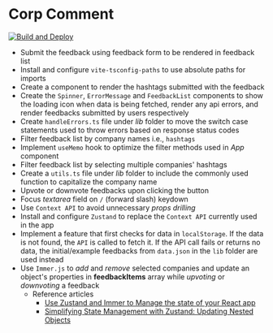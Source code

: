 # Corp Comment

[![Build and Deploy](https://github.com/anmolshah80/corp-comment/actions/workflows/deploy_production.yml/badge.svg)](https://github.com/anmolshah80/corp-comment/actions/workflows/deploy_production.yml)

- Submit the feedback using feedback form to be rendered in feedback list
- Install and configure `vite-tsconfig-paths` to use absolute paths for imports
- Create a component to render the hashtags submitted with the feedback
- Create the `Spinner`, `ErrorMessage` and `FeedbackList` components to show the loading icon when data is being fetched, render any api errors, and render feedbacks submitted by users respectively
- Create `handleErrors.ts` file under _lib_ folder to move the switch case statements used to throw errors based on response status codes
- Filter feedback list by company names i.e., `hashtags`
- Implement `useMemo` hook to optimize the filter methods used in _App_ component
- Filter feedback list by selecting multiple companies' hashtags
- Create a `utils.ts` file under _lib_ folder to include the commonly used function to capitalize the company name
- Upvote or downvote feedbacks upon clicking the button
- Focus _textarea_ field on `/` (forward slash) keydown
- Use `Context API` to avoid unnecessary _props drilling_
- Install and configure `Zustand` to replace the `Context API` currently used in the app
- Implement a feature that first checks for data in `localStorage`. If the data is not found, the `API` is called to fetch it. If the API call fails or returns no data, the initial/example feedbacks from `data.json` in the `lib` folder are used instead
- Use `Immer.js` to _add_ and _remove_ selected companies and update an object's properties in **feedbackItems** array while _upvoting_ or _downvoting_ a feedback
  - Reference articles
    - [Use Zustand and Immer to Manage the state of your React app](https://dev.to/franciscomendes10866/zustand-and-immer-with-react-5ajh)
    - [Simplifying State Management with Zustand: Updating Nested Objects](https://dev.to/fazle-rabbi-dev/simplifying-state-management-with-zustand-updating-nested-objects-521g)
